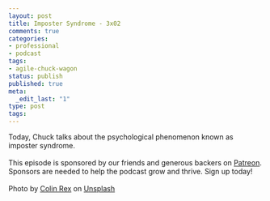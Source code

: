 ```yaml
---
layout: post
title: Imposter Syndrome - 3x02
comments: true
categories:
- professional
- podcast
tags:
- agile-chuck-wagon
status: publish
published: true
meta:
  _edit_last: "1"
type: post
tags:
---
```

<div>Today, Chuck talks about the psychological phenomenon known as imposter syndrome.</div>
<div> </div>
<div class="_3bJ2H CHExY">
<div>This episode is sponsored by our friends and generous backers on <a href="https://www.patreon.com/agilechuckwagon">Patreon</a>. Sponsors are needed to help the podcast grow and thrive. Sign up today!</div>
<div> </div>
<div class="_1l8RX _1ByhS">
<div class="_3bJ2H CHExY">
<div class="_1l8RX _1ByhS">Photo by <a href="https://unsplash.com/photos/wkw_sW-6OS8?utm_source=unsplash&utm_medium=referral&utm_content=creditCopyText">Colin Rex</a> on <a href="https://unsplash.com/?utm_source=unsplash&utm_medium=referral&utm_content=creditCopyText">Unsplash</a></div>
</div>
</div>
</div>